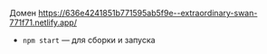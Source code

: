 
Домен 
https://636e4241851b771595ab5f9e--extraordinary-swan-771f71.netlify.app/

- `npm start` — для сборки и запуска



